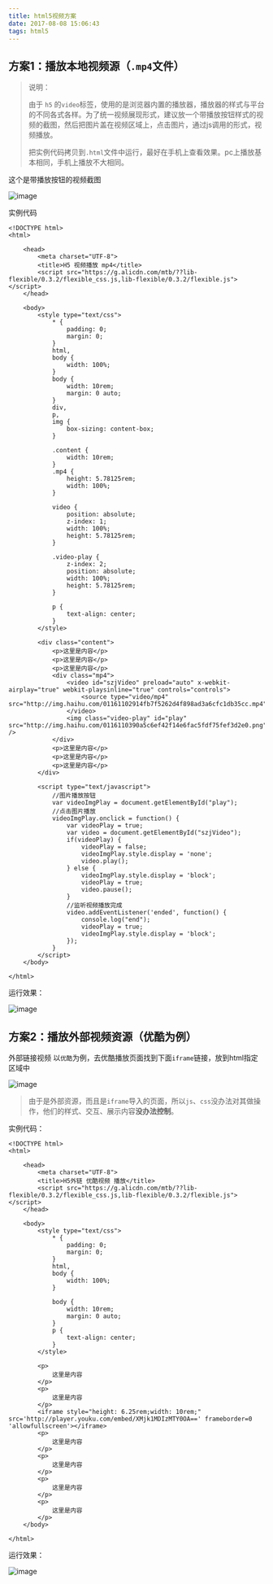 ```yaml
---
title: html5视频方案
date: 2017-08-08 15:06:43
tags: html5
---
```




## 方案1：播放本地视频源（`.mp4`文件）



> 说明：
> 
> 由于 `h5` 的`video`标签，使用的是浏览器内置的播放器，播放器的样式与平台的不同各式各样。为了统一视频展现形式，建议放一个带播放按钮样式的视频的截图，然后把图片盖在视频区域上，点击图片，通过js调用的形式，视频播放。
> 
> 把实例代码拷贝到`.html`文件中运行，最好在手机上查看效果。pc上播放基本相同，手机上播放不大相同。


这个是带播放按钮的视频截图


![image](http://img.haihu.com/0116110390a5c6ef42f14e6fac5fdf75fef3d2e0.png)

实例代码

```
<!DOCTYPE html>
<html>

	<head>
		<meta charset="UTF-8">
		<title>H5 视频播放 mp4</title>
		<script src="https://g.alicdn.com/mtb/??lib-flexible/0.3.2/flexible_css.js,lib-flexible/0.3.2/flexible.js"></script>
	</head>

	<body>
		<style type="text/css">
			* {
				padding: 0;
				margin: 0;
			}
			html,
			body {
				width: 100%;
			}
			body {
				width: 10rem;
				margin: 0 auto;
			}
			div,
			p,
			img {
				box-sizing: content-box;
			}
			
			.content {
				width: 10rem;
			}
			.mp4 {
				height: 5.78125rem;
				width: 100%;
			}
			
			video {
				position: absolute;
				z-index: 1;
				width: 100%;
				height: 5.78125rem;
			}
			
			.video-play {
				z-index: 2;
				position: absolute;
				width: 100%;
				height: 5.78125rem;
			}
			
			p {
				text-align: center;
			}
		</style>

		<div class="content">
			<p>这里是内容</p>
			<p>这里是内容</p>
			<p>这里是内容</p>
			<div class="mp4">
				<video id="szjVideo" preload="auto" x-webkit-airplay="true" webkit-playsinline="true" controls="controls">
					<source type="video/mp4" src="http://img.haihu.com/01161102914fb7f5262d4f898ad3a6cfc1db35cc.mp4">
				</video>
				<img class="video-play" id="play" src="http://img.haihu.com/0116110390a5c6ef42f14e6fac5fdf75fef3d2e0.png" />
			</div>
			<p>这里是内容</p>
			<p>这里是内容</p>
			<p>这里是内容</p>
		</div>

		<script type="text/javascript">
			//图片播放按钮
			var videoImgPlay = document.getElementById("play");
			//点击图片播放
			videoImgPlay.onclick = function() {
				var videoPlay = true;
				var video = document.getElementById("szjVideo");
				if(videoPlay) {
					videoPlay = false;
					videoImgPlay.style.display = 'none';
					video.play();
				} else {
					videoImgPlay.style.display = 'block';
					videoPlay = true;
					video.pause();
				}
				//监听视频播放完成
				video.addEventListener('ended', function() {
					console.log("end");
					videoPlay = true;
					videoImgPlay.style.display = 'block';
				});
			}
		</script>
	</body>

</html>
```

运行效果：

![image](https://img.alicdn.com/imgextra/i3/2296013456/TB2JbF3aC.EF1JjSZPcXXaxaFXa_!!2296013456.jpg)






## 方案2：播放外部视频资源（优酷为例）

外部链接视频 以`优酷`为例，去优酷播放页面找到下面`iframe`链接，放到html指定区域中


![image](https://img.alicdn.com/imgextra/i3/2296013456/TB29c5xap6.F1JjSZFpXXcZjXXa_!!2296013456.png)


> 由于是外部资源，而且是`iframe`导入的页面，所以`js`、`css`没办法对其做操作，他们的样式、交互、展示内容**没办法控制**。

实例代码：

```
<!DOCTYPE html>
<html>

	<head>
		<meta charset="UTF-8">
		<title>H5外链 优酷视频 播放</title>
		<script src="https://g.alicdn.com/mtb/??lib-flexible/0.3.2/flexible_css.js,lib-flexible/0.3.2/flexible.js"></script>
	</head>

	<body>
		<style type="text/css">
			* {
				padding: 0;
				margin: 0;
			}
			html,
			body {
				width: 100%;
			}
			
			body {
				width: 10rem;
				margin: 0 auto;
			}
			p {
				text-align: center;
			}
		</style>

		<p>
			这里是内容
		</p>
		<p>
			这里是内容
		</p>
		<iframe style="height: 6.25rem;width: 10rem;" src='http://player.youku.com/embed/XMjk1MDIzMTY0OA==' frameborder=0 'allowfullscreen'></iframe>
		<p>
			这里是内容
		</p>
		<p>
			这里是内容
		</p>
		<p>
			这里是内容
		</p>
		<p>
			这里是内容
		</p>
	</body>

</html>

```

运行效果：

![image](https://img.alicdn.com/imgextra/i3/2296013456/TB2elmDaxr9F1JjSZPfXXawbFXa_!!2296013456.jpg)
